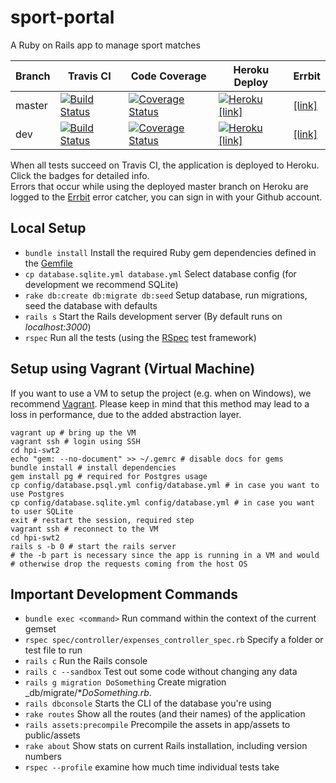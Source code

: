 # sport-portal

A Ruby on Rails app to manage sport matches

Branch | Travis CI  | Code Coverage | Heroku Deploy | Errbit
------ | ---------- | ------------- | ------------- | ------
master  |[![Build Status](https://travis-ci.org/hpi-swt2/sport-portal.svg?branch=master)](https://travis-ci.org/hpi-swt2/sport-portal) | [![Coverage Status](https://coveralls.io/repos/github/hpi-swt2/sport-portal/badge.svg?branch=master)](https://coveralls.io/github/hpi-swt2/sport-portal?branch=master) | [![Heroku](https://heroku-badge.herokuapp.com/?app=sport-portal)](http://sport-portal.herokuapp.com/) [[link]](http://sport-portal.herokuapp.com/) | [[link]](http://swt2-errbit-2017.herokuapp.com/) |
dev  |[![Build Status](https://travis-ci.org/hpi-swt2/sport-portal.svg?branch=dev)](https://travis-ci.org/hpi-swt2/sport-portal) | [![Coverage Status](https://coveralls.io/repos/github/hpi-swt2/sport-portal/badge.svg?branch=dev)](https://coveralls.io/github/hpi-swt2/sport-portal?branch=dev) | [![Heroku](https://heroku-badge.herokuapp.com/?app=sport-portal-dev)](https://sport-portal-dev.herokuapp.com/) [[link]](https://sport-portal-dev.herokuapp.com/) | [[link]](http://swt2-errbit-2017.herokuapp.com/) |

When all tests succeed on Travis CI, the application is deployed to Heroku. Click the badges for detailed info. <br>
Errors that occur while using the deployed master branch on Heroku are logged to the [Errbit](http://swt2-errbit-2017.herokuapp.com/) error catcher, you can sign in with your Github account.

## Local Setup

* `bundle install` Install the required Ruby gem dependencies defined in the [Gemfile](https://github.com/hpi-swt2/workshop-portal/blob/production/Gemfile)
* `cp database.sqlite.yml database.yml` Select database config (for development we recommend SQLite) 
* `rake db:create db:migrate db:seed` Setup database, run migrations, seed the database with defaults
* `rails s` Start the Rails development server (By default runs on _localhost:3000_)
* `rspec` Run all the tests (using the [RSpec](http://rspec.info/) test framework)

## Setup using Vagrant (Virtual Machine)

If you want to use a VM to setup the project (e.g. when on Windows), we recommend [Vagrant](https://www.vagrantup.com/).
Please keep in mind that this method may lead to a loss in performance, due to the added abstraction layer.

```
vagrant up # bring up the VM
vagrant ssh # login using SSH
cd hpi-swt2
echo "gem: --no-document" >> ~/.gemrc # disable docs for gems
bundle install # install dependencies
gem install pg # required for Postgres usage
cp config/database.psql.yml config/database.yml # in case you want to use Postgres
cp config/database.sqlite.yml config/database.yml # in case you want to user SQLite
exit # restart the session, required step
vagrant ssh # reconnect to the VM
cd hpi-swt2
rails s -b 0 # start the rails server
# the -b part is necessary since the app is running in a VM and would
# otherwise drop the requests coming from the host OS
```

## Important Development Commands
* `bundle exec <command>` Run command within the context of the current gemset
* `rspec spec/controller/expenses_controller_spec.rb` Specify a folder or test file to run
* `rails c` Run the Rails console
* `rails c --sandbox` Test out some code without changing any data
* `rails g migration DoSomething` Create migration _db/migrate/*_DoSomething.rb_.
* `rails dbconsole` Starts the CLI of the database you're using
* `rake routes` Show all the routes (and their names) of the application
* `rails assets:precompile` Precompile the assets in app/assets to public/assets
* `rake about` Show stats on current Rails installation, including version numbers
* `rspec --profile` examine how much time individual tests take
